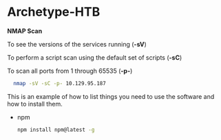 # Archetype-HTB

**NMAP Scan**

To see the versions of the services running (**-sV**)

To perform a script scan using the default set of scripts (**-sC**)

To scan all ports from 1 through 65535 (**-p-**)

```sh
  nmap -sV -sC -p- 10.129.95.187
  ```



This is an example of how to list things you need to use the software and how to install them.
* npm
  ```sh
  npm install npm@latest -g
  ```
